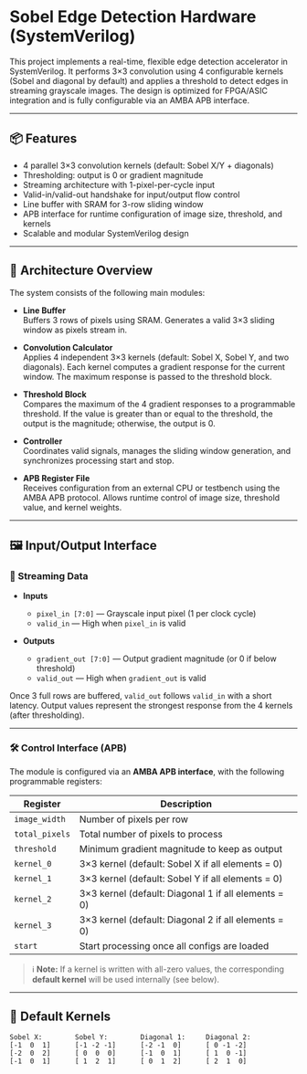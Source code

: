 # Sobel Edge Detection Hardware (SystemVerilog)

This project implements a real-time, flexible edge detection accelerator in SystemVerilog. It performs 3×3 convolution using 4 configurable kernels (Sobel and diagonal by default) and applies a threshold to detect edges in streaming grayscale images. The design is optimized for FPGA/ASIC integration and is fully configurable via an AMBA APB interface.

---

## 📦 Features

- 4 parallel 3×3 convolution kernels (default: Sobel X/Y + diagonals)
- Thresholding: output is 0 or gradient magnitude
- Streaming architecture with 1-pixel-per-cycle input
- Valid-in/valid-out handshake for input/output flow control
- Line buffer with SRAM for 3-row sliding window
- APB interface for runtime configuration of image size, threshold, and kernels
- Scalable and modular SystemVerilog design

---

## 🧠 Architecture Overview

The system consists of the following main modules:

- **Line Buffer**  
  Buffers 3 rows of pixels using SRAM. Generates a valid 3×3 sliding window as pixels stream in.

- **Convolution Calculator**  
  Applies 4 independent 3×3 kernels (default: Sobel X, Sobel Y, and two diagonals). Each kernel computes a gradient response for the current window. The maximum response is passed to the threshold block.

- **Threshold Block**  
  Compares the maximum of the 4 gradient responses to a programmable threshold. If the value is greater than or equal to the threshold, the output is the magnitude; otherwise, the output is 0.

- **Controller**  
  Coordinates valid signals, manages the sliding window generation, and synchronizes processing start and stop.

- **APB Register File**  
  Receives configuration from an external CPU or testbench using the AMBA APB protocol. Allows runtime control of image size, threshold value, and kernel weights.

---

## 🖼️ Input/Output Interface

### 🔄 Streaming Data

- **Inputs**
  - `pixel_in [7:0]` — Grayscale input pixel (1 per clock cycle)
  - `valid_in` — High when `pixel_in` is valid

- **Outputs**
  - `gradient_out [7:0]` — Output gradient magnitude (or 0 if below threshold)
  - `valid_out` — High when `gradient_out` is valid

Once 3 full rows are buffered, `valid_out` follows `valid_in` with a short latency. Output values represent the strongest response from the 4 kernels (after thresholding).

---

### 🛠️ Control Interface (APB)

The module is configured via an **AMBA APB interface**, with the following programmable registers:

| Register         | Description                                                                 |
|------------------|-----------------------------------------------------------------------------|
| `image_width`    | Number of pixels per row                                                    |
| `total_pixels`   | Total number of pixels to process                                           |
| `threshold`      | Minimum gradient magnitude to keep as output                               |
| `kernel_0`       | 3×3 kernel (default: Sobel X if all elements = 0)                           |
| `kernel_1`       | 3×3 kernel (default: Sobel Y if all elements = 0)                           |
| `kernel_2`       | 3×3 kernel (default: Diagonal 1 if all elements = 0)                        |
| `kernel_3`       | 3×3 kernel (default: Diagonal 2 if all elements = 0)                        |
| `start`          | Start processing once all configs are loaded                               |

> ℹ️ **Note:** If a kernel is written with all-zero values, the corresponding **default kernel** will be used internally (see below).

---

## 🧠 Default Kernels

```text
Sobel X:        Sobel Y:        Diagonal 1:     Diagonal 2:
[-1  0  1]      [-1 -2 -1]      [-2 -1  0]      [ 0 -1 -2]
[-2  0  2]      [ 0  0  0]      [-1  0  1]      [ 1  0 -1]
[-1  0  1]      [ 1  2  1]      [ 0  1  2]      [ 2  1  0]
